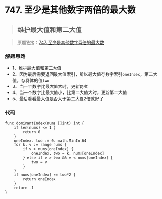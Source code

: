 # 747. 至少是其他数字两倍的最大数
> ## 维护最大值和第二大值

> 原题链接：[747. 至少是其他数字两倍的最大数](https://leetcode-cn.com/problems/largest-number-at-least-twice-of-others/)

### 解题思路
* 1、维护最大值和第二大值
* 2、因为最后需要返回最大值索引，所以最大值存数字索引``oneIndex``，第二大值，存具体的值``two``
* 3、当一个数字比最大值大时，更新两者
* 4、当一个数字比最大值小，比第二大值大时，更新第二大值
* 5、最后看看最大值是否大于第二大值2倍就好了
### 代码

```golang
func dominantIndex(nums []int) int {
	if len(nums) <= 1 {
		return 0
	}
	oneIndex, two := 0, math.MinInt64
	for k, v := range nums {
		if v > nums[oneIndex] {
			oneIndex, two = k, nums[oneIndex]
		} else if v > two && v < nums[oneIndex] {
			two = v
		}
	}
	if nums[oneIndex] >= two*2 {
		return oneIndex
	}
	return -1
}

```